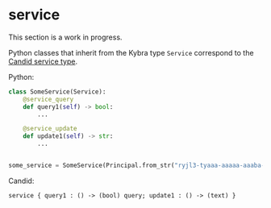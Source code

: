 # service

This section is a work in progress.

Python classes that inherit from the Kybra type `Service` correspond to the [Candid service type](https://internetcomputer.org/docs/current/references/candid-ref#type-service-).

Python:

```python
class SomeService(Service):
    @service_query
    def query1(self) -> bool:
        ...

    @service_update
    def update1(self) -> str:
        ...


some_service = SomeService(Principal.from_str("ryjl3-tyaaa-aaaaa-aaaba-cai"))
```

Candid:

```
service { query1 : () -> (bool) query; update1 : () -> (text) }
```
